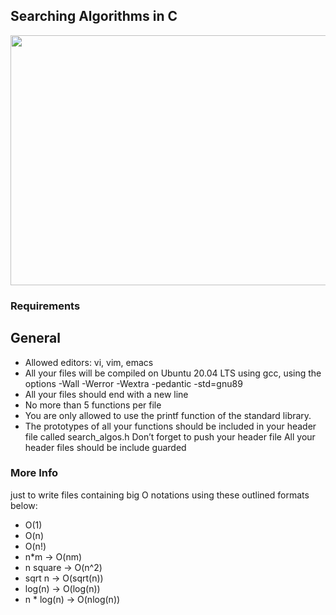 ## Searching Algorithms in C

<img src="https://en.wikipedia.org/wiki/File:Hash_table_3_1_1_0_1_0_0_SP.svg" height="400" width="2000">

### Requirements
## General

* Allowed editors: vi, vim, emacs
* All your files will be compiled on Ubuntu 20.04 LTS using gcc, using the options -Wall -Werror -Wextra -pedantic -std=gnu89
* All your files should end with a new line
* No more than 5 functions per file
* You are only allowed to use the printf function of the standard library.
* The prototypes of all your functions should be included in your header file called search_algos.h
Don’t forget to push your header file
All your header files should be include guarded
### More Info
just to write files containing big O notations using  these outlined formats below:

* O(1)
* O(n)
* O(n!)
* n*m -> O(nm)
* n square -> O(n^2)
* sqrt n -> O(sqrt(n))
* log(n) -> O(log(n))
* n * log(n) -> O(nlog(n))
